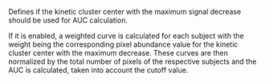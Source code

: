 Defines if the kinetic cluster center with the maximum signal decrease should be used for AUC calculation. 

If it is enabled, a weighted curve is calculated for each subject with the weight being the corresponding pixel abundance value for the kinetic cluster center with the maximum decrease. These curves are then normalized by the total number of pixels of the respective subjects and the AUC is calculated, taken into account the cutoff value.